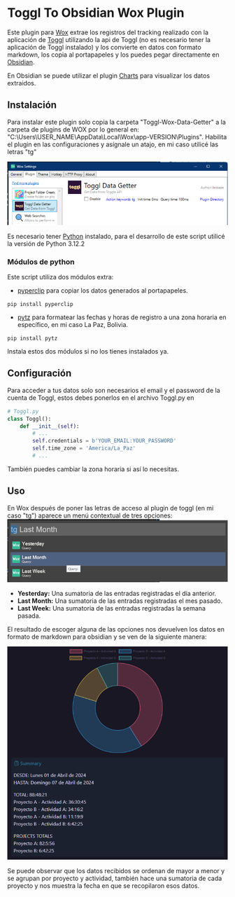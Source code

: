 # Toggl To Obsidian Wox Plugin

Este plugin para [Wox](https://github.com/Wox-launcher/Wox) extrae los registros del tracking realizado con la aplicación de [Toggl](https://track.toggl.com/) utilizando la api de Toggl (no es necesario tener la aplicación de Toggl instalado) y los convierte en datos con formato markdown, los copia al portapapeles y los puedes pegar directamente en [Obsidian](https://obsidian.md/).

En Obsidian se puede utilizar el plugin [Charts](https://github.com/phibr0/obsidian-charts) para visualizar los datos extraidos.

## Instalación

Para instalar este plugin solo copia la carpeta "Toggl-Wox-Data-Getter" a la carpeta de plugins de WOX por lo general en: "C:\Users\USER_NAME\AppData\Local\Wox\app-VERSION\Plugins\". Habilita el plugin en las configuraciones y asígnale un atajo, en mi caso utilicé las letras "tg"

![alt text](Images/wox-settings.png)

Es necesario tener [Python](https://www.python.org/downloads/) instalado, para el desarrollo de este script utilicé la versión de Python 3.12.2

### Módulos de python

Este script utiliza dos módulos extra:

- [pyperclip](https://pypi.org/project/pyperclip/) para copiar los datos generados al portapapeles.
```batch
pip install pyperclip
```

- [pytz](https://pypi.org/project/pytz/) para formatear las fechas y horas de registro a una zona horaria en específico, en mi caso La Paz, Bolivia.
```batch
pip install pytz
```

Instala estos dos módulos si no los tienes instalados ya.

## Configuración

Para acceder a tus datos solo son necesarios el email y el password de la cuenta de Toggl, estos debes ponerlos en el archivo Toggl.py en

```python
# Toggl.py
class Toggl():
    def __init__(self):
        # ...
        self.credentials = b'YOUR_EMAIL:YOUR_PASSWORD'
        self.time_zone = 'America/La_Paz'
        # ...
```

También puedes cambiar la zona horaria si así lo necesitas.

## Uso

En Wox después de poner las letras de acceso al plugin de toggl (en mi caso "tg") aparece un menú contextual de tres opciones:
![wox-snapshot](Images/wox-snapshot.png)

- **Yesterday:** Una sumatoria de las entradas registradas el día anterior.
- **Last Month:** Una sumatoria de las entradas registradas el mes pasado.
- **Last Week:** Una sumatoria de las entradas registradas la semana pasada.

El resultado de escoger alguna de las opciones nos devuelven los datos en formato de markdown para obsidian y se ven de la siguiente manera:

![alt text](Images/obsidian-snapshot.png)

Se puede observar que los datos recibidos se ordenan de mayor a menor y se agrupan por proyecto y actividad, también hace una sumatoria de cada proyecto y nos muestra la fecha en que se recopilaron esos datos.